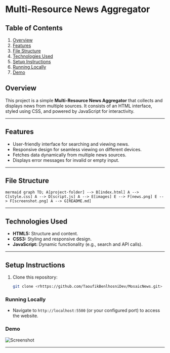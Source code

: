 # Multi-Resource News Aggregator

## **Table of Contents**

1. [Overview](#features)
2. [Features](#features)
3. [File Structure](#File-Structure)    
4. [Technologies Used](#technologies-used)
5. [Setup Instructions](#installation)
6. [Running Locally](#Running-Locally)
7. [Demo](#Demo)


## Overview
This project is a simple **Multi-Resource News Aggregator** that collects and displays news from multiple sources. It consists of an HTML interface, styled using CSS, and powered by JavaScript for interactivity.

---

## Features
- User-friendly interface for searching and viewing news.
- Responsive design for seamless viewing on different devices.
- Fetches data dynamically from multiple news sources.
- Displays error messages for invalid or empty input.

---

## File Structure
``mermaid
graph TD;
    A[project-folder] --> B[index.html]
    A --> C[style.css]
    A --> D[script.js]
    A --> E[images]
    E --> F[news.png]
    E --> F[screenshot.png]
    A --> G[README.md]
    ``


---

## Technologies Used
- **HTML5:** Structure and content.
- **CSS3:** Styling and responsive design.
- **JavaScript:** Dynamic functionality (e.g., search and API calls).

---

## Setup Instructions
1. Clone this repository:
   ```bash
   git clone <rhttps://github.com/TaoufikBenlhosniDev/MosaicNews.git>

### Running Locally
- Navigate to `http://localhost:5500` (or your configured port) to access the website.

### **Demo**
![Screenshot](img/screenshot.png)

---
